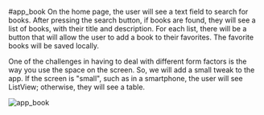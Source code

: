 #app_book
On the home page, the user will see a text field to search for books. After pressing the search button, if books are found, they will see a list of books, with their title and description. For each list, there will be a button that will allow the user to add a book to their favorites. The favorite books will be saved locally.

One of the challenges in having to deal with different form factors is the way you use the space on the screen. So, we will add a small tweak to the app. If the screen is "small", such as in a smartphone, the user will see ListView; otherwise, they will see a table.

![app_book](https://github.com/Emadsh24/My-Book-/blob/main/myBook.jpg"app_book")

